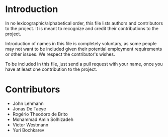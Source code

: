 # Introduction

In no lexicographic/alphabetical order, this file lists authors and
contributors to the project. It is meant to recognize and credit their
contributions to the project.

Introduction of names in this file is completely voluntary, as some people
may not want to be included given their potential employment requirements or
other issues. We respect the contributor's wishes.

To be included in this file, just send a pull request with your name, once
you have at least one contribution to the project.

# Contributors

-   John Lehmann
-   Jonas De Taeye
-   Rogério Theodoro de Brito
-   Mohammad Amin Solhizadeh
-   Victor Westmann
-   Yuri Bochkarev
